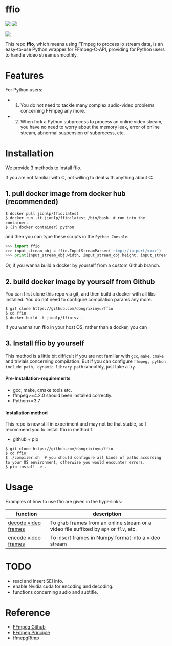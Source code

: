 # ffio

<p align="left">
<img src="https://img.shields.io/badge/version-1.0.1-green" />
<img src="https://img.shields.io/docker/pulls/jionlp/pyffmpeg?color=brightgreen" />
</p>

<img src="https://github.com/dongrixinyu/ffio/blob/main/ffio_logo.jpg?raw=true" />

This repo **ffio**, which means using FFmpeg to process io stream data, is an easy-to-use Python wrapper for FFmpeg-C-API, providing for Python users to handle video streams smoothly.

# Features

For Python users:
- 1. You do not need to tackle many complex audio-video problems concerning FFmpeg any more.
- 2. When fork a Python subprocess to process an online video stream, you have no need to worry about the memory leak, error of online stream, abnormal suspension of subprocess, etc.

# Installation

We provide 3 methods to install ffio.

If you are not familiar with C, not willing to deal with anything about C:

## 1. pull docker image from docker hub (**recommended**)
```
$ docker pull jionlp/ffio:latest
$ docker run -it jionlp/ffio:latest /bin/bash  # run into the container.
$ (in docker container) python
```

and then you can type these scripts in the `Python Console`:
```python
>>> import ffio
>>> input_stream_obj = ffio.InputStreamParser('rtmp://ip:port/xxxx')
>>> print(input_stream_obj.width, input_stream_obj.height, input_stream_obj.fps)
```

Or, if you wanna build a docker by yourself from a custom Github branch.

## 2. build docker image by yourself from Github

You can first clone this repo via git, and then build a docker with all libs installed. You do not need to configure compilation params any more.

```
$ git clone https://github.com/dongrixinyu/ffio
$ cd ffio
$ docker build -t jionlp/ffio:vv .
```

If you wanna run ffio in your host OS, rather than a docker, you can

## 3. Install ffio by yourself

This method is a little bit difficult if you are not familiar with `gcc`, `make`, `cmake` and trivials concerning compilation. But if you can configure `ffmpeg, python include path, dynamic library path` smoothly, just take a try.

#### Pre-Installation-requirements

- gcc, make, cmake tools etc.
- ffmpeg>=4.2.0 should been installed correctly.
- Python>=3.7

#### Installation method

This repo is now still in experiment and may not be that stable, so I recommend you to install ffio in method 1:

- github + pip
```
$ git clone https://github.com/dongrixinyu/ffio
$ cd ffio
$ ./compiler.sh  # you should configure all kinds of paths according to your OS environment, otherwise you would encounter errors.
$ pip install -e .
```


# Usage

Examples of how to use ffio are given in the hyperlinks:

| function | description |
|----------|-------------|
| [decode video frames](https://github.com/dongrixinyu/ffio/blob/main/example/decode_frames.py) | To grab frames from an online stream or a video file suffixed by `mp4` or `flv`, etc. |
| [encode video frames](https://github.com/dongrixinyu/ffio/blob/main/example/encode_frames.py) | To insert frames in Numpy format into a video stream |

# TODO
- read and insert SEI info.
- enable Nvidia cuda for encoding and decoding.
- functions concerning audio and subtitle.

# Reference

- [FFmpeg Github](https://github.com/FFmpeg/FFmpeg)
- [FFmpeg Principle](https://github.com/lokenetwork/FFmpeg-Principle)
- [ffmepgRtmp](https://github.com/hurtnotbad/ffmepgRtmp)
